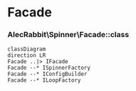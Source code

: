 # Facade
### AlecRabbit\Spinner\Facade::class

```mermaid
classDiagram
direction LR
Facade ..|> IFacade
Facade --* ISpinnerFactory
Facade --* IConfigBuilder
Facade --* ILoopFactory
```
